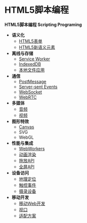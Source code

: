 # HTML5脚本编程

**HTML5脚本编程 Scripting Programing**

- **语义化**
  - [HTML5表单](semantics/form-inprovements.md)
  - [HTML5新语义元素](semantics/new-semantic-elements.md)
- **离线与存储**
  - [Service Worker](offline-and-storage/service-worker.md)
  - [IndexedDB](offline-and-storage/indexedDB.md)
  - [本地文件应用](offline-and-storage/local-files-application.md)
- **通信**
  - [PostMessage](connectivity/post-message.md)
  - [Server-sent Events](connectivity/server-sent-events.md)
  - [WebSocket](connectivity/web-socket.md)
  - [WebRTC](connectivity/web-real-time-communication.md)
- **多媒体**
  - [音频](multimedia/audio.md)
  - [视频](multimedia/video.md)
- **图形特效**
  - [Canvas](graphics-and-effects/canvas/README.md)
  - SVG
  - WebGL
- **性能与集成**
  - [WebWorkers](performance-and-integration/web-workers.md)
  - [动画渲染](performance-and-integration/request-animation-frame.md)
  - [拖放API](performance-and-integration/drag-and-drop-api.md)
  - [全屏API](performance-and-integration/full-screen-api.md)
- **设备访问**
  - [地理定位](device-access/geolocation.md)
  - [触控事件](device-access/touch-event.md)
  - [摄录设备](device-access/camera.md)
- **移动开发**
  - [移动Web开发](wireless-development/mobile-web-development.md)
  - [视口](wireless-development/viewport.md)
  - [适配方案](wireless-development/adaptation.md)